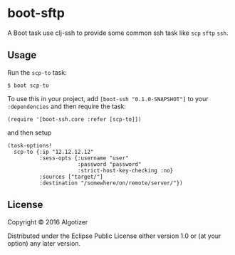 # boot-sftp

A Boot task use clj-ssh to provide some common ssh task like `scp` `sftp` `ssh`.

## Usage

Run the `scp-to` task:

    $ boot scp-to

To use this in your project, add `[boot-ssh "0.1.0-SNAPSHOT"]` to your `:dependencies`
and then require the task:

    (require '[boot-ssh.core :refer [scp-to]])

and then setup

    (task-options!
      scp-to {:ip "12.12.12.12"
              :sess-opts {:username "user"
                          :password "password"
                          :strict-host-key-checking :no}
              :sources ["target/"]
              :destination "/somewhere/on/remote/server/"})

## License

Copyright © 2016 Algotizer

Distributed under the Eclipse Public License either version 1.0 or (at
your option) any later version.
